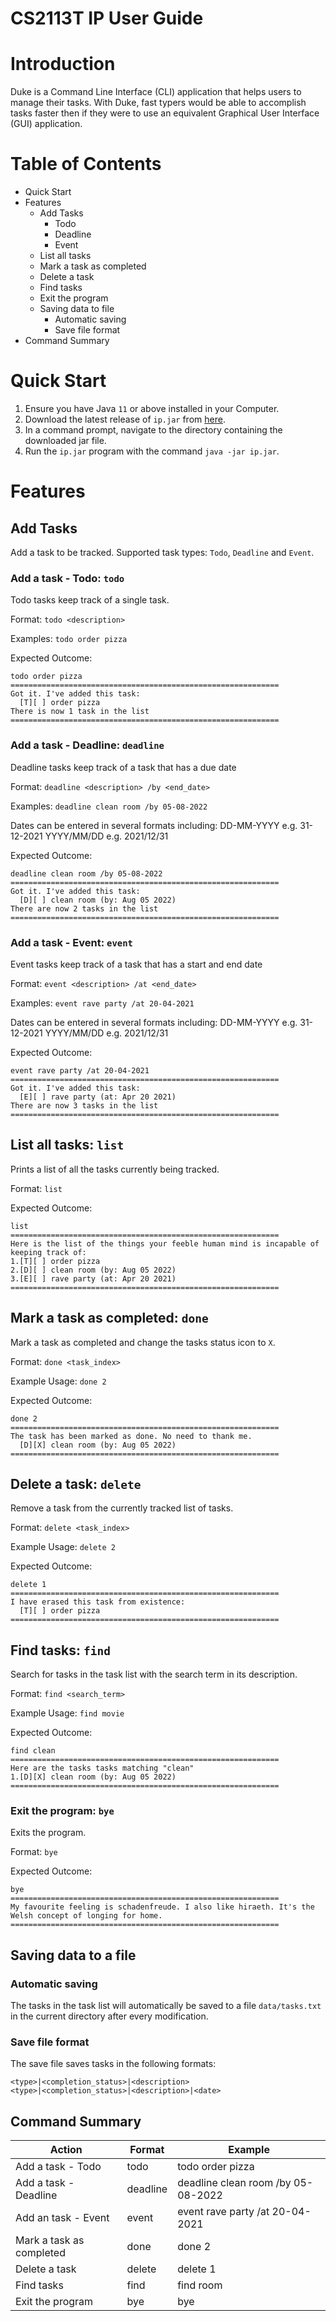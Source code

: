 # CS2113T IP User Guide

# Introduction

Duke is a Command Line Interface (CLI) application that helps users to manage their tasks. With Duke, fast typers would be able to accomplish tasks faster then if they were to use an equivalent Graphical User Interface (GUI) application.

# Table of Contents
- Quick Start
- Features
  - Add Tasks
    - Todo
    - Deadline
    - Event
  - List all tasks
  - Mark a task as completed
  - Delete a task
  - Find tasks
  - Exit the program
  - Saving data to file
    - Automatic saving
    - Save file format
- Command Summary

# Quick Start

1. Ensure you have Java `11` or above installed in your Computer.
2. Download the latest release of `ip.jar` from [here](https://github.com/SeenFang/ip/releases).
3. In a command prompt, navigate to the directory containing the downloaded jar file.
4. Run the `ip.jar` program with the command `java -jar ip.jar`.

# Features

## Add Tasks

Add a task to be tracked. Supported task types: `Todo`, `Deadline` and `Event`.

### Add a task - Todo: `todo`

Todo tasks keep track of a single task.

Format: `todo <description>`

Examples: `todo order pizza`

Expected Outcome:

```
todo order pizza
============================================================
Got it. I've added this task:
  [T][ ] order pizza
There is now 1 task in the list
============================================================
```

### Add a task - Deadline: `deadline`

Deadline tasks keep track of a task that has a due date

Format: `deadline <description> /by <end_date>`

Examples: `deadline clean room /by 05-08-2022`

Dates can be entered in several formats including:
DD-MM-YYYY    e.g. 31-12-2021
YYYY/MM/DD    e.g. 2021/12/31

Expected Outcome:

```
deadline clean room /by 05-08-2022
============================================================
Got it. I've added this task:
  [D][ ] clean room (by: Aug 05 2022)
There are now 2 tasks in the list
============================================================
```

### Add a task - Event: `event`

Event tasks keep track of a task that has a start and end date

Format: `event <description> /at <end_date>`

Examples: `event rave party /at 20-04-2021`

Dates can be entered in several formats including:
DD-MM-YYYY    e.g. 31-12-2021
YYYY/MM/DD    e.g. 2021/12/31

Expected Outcome:

```
event rave party /at 20-04-2021
============================================================
Got it. I've added this task:
  [E][ ] rave party (at: Apr 20 2021)
There are now 3 tasks in the list
============================================================
```

## List all tasks: `list`

Prints a list of all the tasks currently being tracked.

Format: `list`

Expected Outcome:

```
list
============================================================
Here is the list of the things your feeble human mind is incapable of keeping track of:
1.[T][ ] order pizza
2.[D][ ] clean room (by: Aug 05 2022)
3.[E][ ] rave party (at: Apr 20 2021)
============================================================
```

## Mark a task as completed: `done`

Mark a task as completed and change the tasks status icon to `X`.

Format: `done <task_index>`

Example Usage: `done 2`

Expected Outcome:

```
done 2
============================================================
The task has been marked as done. No need to thank me.
  [D][X] clean room (by: Aug 05 2022)
============================================================
```

## Delete a task: `delete`

Remove a task from the currently tracked list of tasks.

Format: `delete <task_index>`

Example Usage: `delete 2`

Expected Outcome:

```
delete 1
============================================================
I have erased this task from existence:
  [T][ ] order pizza
============================================================
```

## Find tasks: `find`

Search for tasks in the task list with the search term in its description.

Format: `find <search_term>`

Example Usage: `find movie`

Expected Outcome:

```
find clean
============================================================
Here are the tasks tasks matching "clean"
1.[D][X] clean room (by: Aug 05 2022)
============================================================
```

### Exit the program: `bye`

Exits the program.

Format: `bye`

Expected Outcome:

```
bye
============================================================
My favourite feeling is schadenfreude. I also like hiraeth. It's the Welsh concept of longing for home.
============================================================
```

## Saving data to a file

### Automatic saving

The tasks in the task list will automatically be saved to a file `data/tasks.txt` in the current directory after every modification.

### Save file format

The save file saves tasks in the following formats:

```
<type>|<completion_status>|<description>
<type>|<completion_status>|<description>|<date>
```

## Command Summary

| Action                   | Format   | Example                            |
|--------------------------|----------|------------------------------------|
| Add a task - Todo        | todo     | todo order pizza                   |
| Add a task - Deadline    | deadline | deadline clean room /by 05-08-2022 |
| Add an task - Event      | event    | event rave party /at 20-04-2021    |
| Mark a task as completed | done     | done 2                             |
| Delete a task            | delete   | delete 1                           |
| Find tasks               | find     | find room                          |
| Exit the program         | bye      | bye                                |
